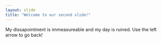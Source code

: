 ```yaml
---
layout: slide
title: "Welcome to our second slide!"
---
```

My dissapointment is immeasureable and my day is ruined.
Use the left arrow to go back!
